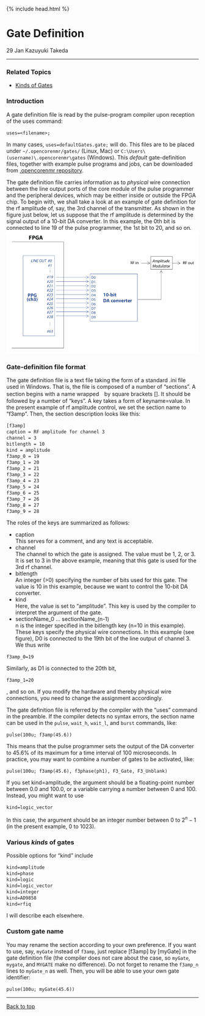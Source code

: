 {% include head.html %}
# Gate Definition

29 Jan Kazuyuki Takeda

- - -
### Related Topics
- [Kinds of Gates](../kindsOfGates/kindsOfGates.md)  


### Introduction
A gate definition file is read by the pulse-program compiler upon reception of the uses command:
```
uses=<filename>;
```
In many cases, `uses=defaultGates.gate;` will do. This files are to be placed under `~/.opencorenmr/gates/` (Linux, Mac) or `C:\Users\(username)\.opencorenmr\gates` (Windows). This *default* gate-definition files, together with example pulse programs and jobs, can be downloaded from [.opencorenmr repository](https://github.com/opencorenmr/.opencorenmr).


The gate definition file carries information as to *physical* wire connection between the line output ports of the core module of the pulse programmer and the peripheral devices, which may be either inside or outside the FPGA chip. To begin with, we shall take a look at an example of gate definition for the rf amplitude of, say, the 3rd channel of the transmitter. As shown in the figure just below, let us suppose that the rf amplitude is determined by the signal output of a 10-bit DA converter. In this example, the 0th bit is connected to line 19 of the pulse programmer, the 1st bit to 20, and so on.
![](gd1.png)


### Gate-definition file format
The gate definition file is a text file taking the form of a standard .ini file used in Windows. That is, the file is composed of a number of “sections”. A section begins with a name wrapped　by square brackets []. It should be followed by a number of “keys”. A key takes a form of keyname=value. In the present example of rf amplitude control, we set the section name to “f3amp”. Then, the section description looks like this:
```
[f3amp]
caption = RF amplitude for channel 3
channel = 3
bitlength = 10
kind = amplitude
f3amp_0 = 19
f3amp_1 = 20
f3amp_2 = 21
f3amp_3 = 22
f3amp_4 = 23
f3amp_5 = 24
f3amp_6 = 25
f3amp_7 = 26
f3amp_8 = 27
f3amp_9 = 28
```

The roles of the keys are summarized as follows:
- caption  
This serves for a comment, and any text is acceptable.
- channel  
The channel to which the gate is assigned. The value must be 1, 2, or 3. It is set to 3 in the above example, meaning that this gate is used for the 3rd rf channel.
- bitlength  
An integer (>0) specifying the number of bits used for this gate. The value is 10 in this example, because we want to control the 10-bit DA converter.
- kind  
Here, the value is set to “amplitude”. This key is used by the compiler to interpret the argument of the gate.
- sectionName_0 ... sectionName_(n-1)  
n is the integer specified in the bitlength key (n=10 in this example). These keys specify the physical wire connections. In this example (see figure), D0 is connected to the 19th bit of the line output of channel 3. We thus write
```
f3amp_0=19
```
Similarly, as D1 is connected to the 20th bit,
```
f3amp_1=20
```
, and so on. If you modify the hardware and thereby physical wire connections, you need to change the assignment accordingly.

The gate definition file is referred by the compiler with the “uses” command in the preamble. If the compiler detects no syntax errors, the section name can be used in the `pulse`, `wait_h`, `wait_l`, and `burst` commands, like:
```
pulse(100u; f3amp(45.6))
```
This means that the pulse programmer sets the output of the DA converter to 45.6% of its maximum for a time interval of 100 microseconds. In practice, you may want to combine a number of gates to be activated, like:
```
pulse(100u; f3amp(45.6), f3phase(ph1), F3_Gate, F3_Unblank)
```
If you set kind=amplitude, the argument should be a floating-point number between 0.0 and 100.0, or a variable carrying a number between 0 and 100. Instead, you might want to use
```
kind=logic_vector
```
In this case, the argument should be an integer number between 0 to $2^n-1$ (in the present example, 0 to 1023).

### Various *kinds* of gates
Possible options for “kind” include
```
kind=amplitude
kind=phase
kind=logic
kind=logic_vector
kind=integer
kind=AD9858
kind=rfiq
```
I will describe each elsewhere.

### Custom gate name
You may rename the section according to your own preference. If you want to use, say, `myGate` instead of `f3amp`, just replace [f3amp] by [myGate] in the gate definition file (the compiler does not care about the case, so `myGate`, `mygate`, and `MYGATE` make no difference). Do not forget to rename the `f3amp_n` lines to `myGate_n`  as well. Then, you will be able to use your own gate identifier:
```
pulse(100u; myGate(45.6))
```

- - -
[Back to top](../../index.md)
